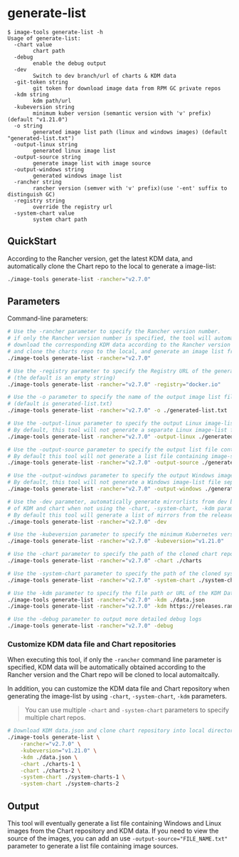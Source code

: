 # generate-list

```command
$ image-tools generate-list -h
Usage of generate-list:
  -chart value
        chart path
  -debug
        enable the debug output
  -dev
        Switch to dev branch/url of charts & KDM data
  -git-token string
        git token for download image data from RPM GC private repos
  -kdm string
        kdm path/url
  -kubeversion string
        minimum kuber version (semantic version with 'v' prefix) (default "v1.21.0")
  -o string
        generated image list path (linux and windows images) (default "generated-list.txt")
  -output-linux string
        generated linux image list
  -output-source string
        generate image list with image source
  -output-windows string
        generated windows image list
  -rancher string
        rancher version (semver with 'v' prefix)(use '-ent' suffix to distinguish GC)
  -registry string
        override the registry url
  -system-chart value
        system chart path
```

## QuickStart

According to the Rancher version, get the latest KDM data, and automatically clone the Chart repo to the local to generate a image-list:

```sh
./image-tools generate-list -rancher="v2.7.0"
```

## Parameters

Command-line parameters:

```sh
# Use the -rancher parameter to specify the Rancher version number.
# if only the Rancher version number is specified, the tool will automatically
# download the corresponding KDM data according to the Rancher version number,
# and clone the charts repo to the local, and generate an image list from them.
./image-tools generate-list -rancher="v2.7.0"

# Use the -registry parameter to specify the Registry URL of the generated image
# (the default is an empty string)
./image-tools generate-list -rancher="v2.7.0" -registry="docker.io"

# Use the -o parameter to specify the name of the output image list file
# (default is generated-list.txt)
./image-tools generate-list -rancher="v2.7.0" -o ./generated-list.txt

# Use the -output-linux parameter to specify the output Linux image-list file
# By default, this tool will not generate a separate Linux image-list file
./image-tools generate-list -rancher="v2.7.0" -output-linux ./generated-list-linux.txt

# Use the -output-source parameter to specify the output list file containing the image-source
# By default this tool will not generate a list file containing image-sources
./image-tools generate-list -rancher="v2.7.0" -output-source ./generated-list-source.txt

# Use the -output-windows parameter to specify the output Windows image-list file
# By default, this tool will not generate a Windows image-list file separately
./image-tools generate-list -rancher="v2.7.0" -output-windows ./generated-list-windows.txt

# Use the -dev parameter, automatically generate mirrorlists from dev branches
# of KDM and chart when not using the -chart, -system-chart, -kdm parameters,
# By default this tool will generate a list of mirrors from the release branch
./image-tools generate-list -rancher="v2.7.0" -dev

# Use the -kubeversion parameter to specify the minimum Kubernetes version (default v1.21.0)
./image-tools generate-list -rancher="v2.7.0" -kubeversion="v1.21.0"

# Use the -chart parameter to specify the path of the cloned chart repository
./image-tools generate-list -rancher="v2.7.0" -chart ./charts

# Use the -system-chart parameter to specify the path of the cloned system-chart repository
./image-tools generate-list -rancher="v2.7.0" -system-chart ./system-chart

# Use the -kdm parameter to specify the file path or URL of the KDM Data file
./image-tools generate-list -rancher="v2.7.0" -kdm ./data.json
./image-tools generate-list -rancher="v2.7.0" -kdm https://releases.rancher.com/kontainer-driver-metadata/release-v2.7/data.json

# Use the -debug parameter to output more detailed debug logs
./image-tools generate-list -rancher="v2.7.0" -debug
```

### Customize KDM data file and Chart repositories

When executing this tool, if only the `-rancher` command line parameter is specified,
KDM data will be automatically obtained according to the Rancher version and the Chart repo will be cloned to local automaitcally.

In addition, you can customize the KDM data file and Chart repository when generating the image-list
by using `-chart`, `-system-chart`, `-kdm` parameters.

> You can use multiple `-chart` and `-system-chart` parameters to specify multiple chart repos.

```sh
# Download KDM data.json and clone chart repository into local directory first.
./image-tools generate-list \
    -rancher="v2.7.0" \
    -kubeversion="v1.21.0" \
    -kdm ./data.json \
    -chart ./charts-1 \
    -chart ./charts-2 \
    -system-chart ./system-charts-1 \
    -system-chart ./system-charts-2
```

## Output

This tool will eventually generate a list file containing Windows and Linux images
from the Chart repository and KDM data. If you need to view the source of the images,
you can add an use `-output-source="FILE_NAME.txt"` parameter  to generate a list file
containing image sources.
